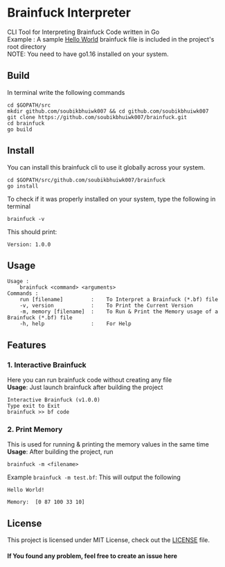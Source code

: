 # Brainfuck Interpreter
CLI Tool for Interpreting Brainfuck Code written in Go<br>
Example : A sample [Hello World](./test.bf) brainfuck file is included in the project's root directory<br>
NOTE: You need to have go1.16 installed on your system.
## Build
In terminal write the following commands
```
cd $GOPATH/src
mkdir github.com/soubikbhuiwk007 && cd github.com/soubikbhuiwk007
git clone https://github.com/soubikbhuiwk007/brainfuck.git
cd brainfuck
go build
```
## Install
You can install this brainfuck cli to use it globally across your system.
```
cd $GOPATH/src/github.com/soubikbhuiwk007/brainfuck
go install
```
To check if it was properly installed on your system, type the following in terminal
```
brainfuck -v
```
This should print:
```
Version: 1.0.0
```
## Usage
```
Usage : 
    brainfuck <command> <arguments>
Commands :
    run [filename]         :    To Interpret a Brainfuck (*.bf) file
    -v, version            :    To Print the Current Version
    -m, memory [filename]  :    To Run & Print the Memory usage of a Brainfuck (*.bf) file
    -h, help               :    For Help
```

## Features
### 1. Interactive Brainfuck
Here you can run brainfuck code without creating any file<br>
**Usage**: Just launch brainfuck after building the project
```
Interactive Brainfuck (v1.0.0)
Type exit to Exit
brainfuck >> bf code
```
### 2. Print Memory
This is used for running & printing the memory values in the same time<br>
**Usage**: After building the project, run
```
brainfuck -m <filename>
```
Example ```brainfuck -m test.bf```:
This will output the following
```
Hello World!

Memory:  [0 87 100 33 10]
```
## License

This project is licensed under MIT License, check out the [LICENSE](./LICENSE) file.

#### If You found any problem, feel free to create an issue here
